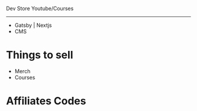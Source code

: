 Dev Store Youtube/Courses
___

- Gatsby | Nextjs
- CMS

# Things to sell

- Merch
- Courses

# Affiliates Codes
